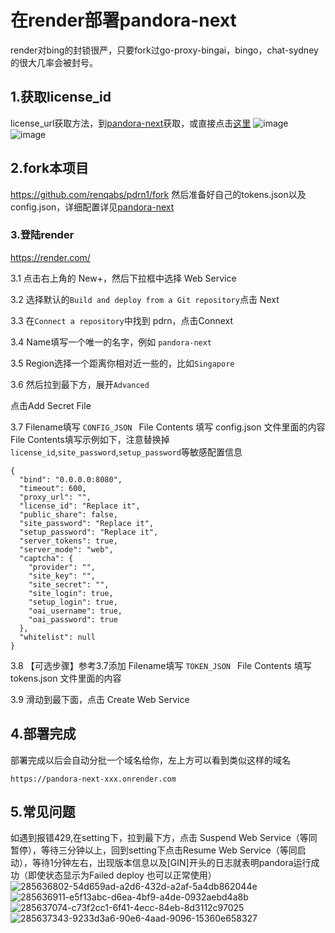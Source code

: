 # 在render部署pandora-next

render对bing的封锁很严，只要fork过go-proxy-bingai，bingo，chat-sydney的很大几率会被封号。

## 1.获取license_id
license_url获取方法，到[pandora-next](https://github.com/pandora-next/deploy)获取，或直接点击[这里](https://dash.pandoranext.com)
![image](https://github.com/renqabs/pdrn1/assets/130155002/2bfd795b-47f3-41a8-a913-d5b722b6eaaf)
![image](https://github.com/renqabs/pdrn/assets/130155002/7eec537b-bbc2-4a9d-bd65-472da5dc52fb)
## 2.fork本项目
https://github.com/renqabs/pdrn1/fork
然后准备好自己的tokens.json以及config.json，详细配置详见[pandora-next](https://github.com/pandora-next/deploy)

### 3.登陆render

https://render.com/

3.1 点击右上角的 New+，然后下拉框中选择 Web Service

3.2 选择默认的`Build and deploy from a Git repository`点击 Next

3.3 在`Connect a repository`中找到 pdrn，点击Connext

3.4 Name填写一个唯一的名字，例如 `pandora-next`

3.5 Region选择一个距离你相对近一些的，比如`Singapore`

3.6 然后拉到最下方，展开`Advanced`

点击Add Secret File

3.7 Filename填写 `CONFIG_JSON `
File Contents 填写 config.json 文件里面的内容
File Contents填写示例如下，注意替换掉`license_id`,`site_password`,`setup_password`等敏感配置信息

```
{
  "bind": "0.0.0.0:8080",
  "timeout": 600,
  "proxy_url": "",
  "license_id": "Replace it",
  "public_share": false,
  "site_password": "Replace it",
  "setup_password": "Replace it",
  "server_tokens": true,
  "server_mode": "web",
  "captcha": {
    "provider": "",
    "site_key": "",
    "site_secret": "",
    "site_login": true,
    "setup_login": true,
    "oai_username": true,
    "oai_password": true
  },
  "whitelist": null
}
```
3.8 【可选步骤】参考3.7添加
Filename填写 `TOKEN_JSON `
File Contents 填写 tokens.json 文件里面的内容

3.9 滑动到最下面，点击 Create Web Service


## 4.部署完成

部署完成以后会自动分批一个域名给你，左上方可以看到类似这样的域名

```
https://pandora-next-xxx.onrender.com
```

## 5.常见问题
如遇到报错429,在setting下，拉到最下方，点击 Suspend Web Service（等同暂停），等待三分钟以上，回到setting下点击Resume Web Service（等同启动），等待1分钟左右，出现版本信息以及[GIN]开头的日志就表明pandora运行成功（即使状态显示为Failed deploy 也可以正常使用）
![285636802-54d659ad-a2d6-432d-a2af-5a4db862044e](https://github.com/pengjins/pdrn1/assets/151594243/6abfbfd1-0be9-413b-bd48-9d85817e9d84)
![285636911-e5f13abc-d6ea-4bf9-a4de-0932aebd4a8b](https://github.com/pengjins/pdrn1/assets/151594243/dfb933d0-15f2-4522-841d-724f1935438c)
![285637074-c73f2cc1-6f41-4ecc-84eb-8d3112c97025](https://github.com/pengjins/pdrn1/assets/151594243/52db4779-3281-4e6a-8977-6f702b2140a1)
![285637343-9233d3a6-90e6-4aad-9096-15360e658327](https://github.com/pengjins/pdrn1/assets/151594243/a6e83dc6-4798-4f05-b8f2-44171561dd4f)





